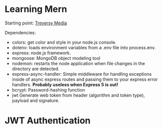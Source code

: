 # Learning Mern

Starting point: [Treversy Media](https://www.youtube.com/watch?v=-0exw-9YJBo)

Dependencies:

- colors: get color and style in your node.js console.
- dotenv: loads environment variables from a .env file into process.env.
- express: node.js framework.
- mongoose: MongoDB object modeling tool
- nodemon: restarts the node application when file changes in the directory are detected.
- express-async-handler: Simple middleware for handling exceptions inside of async express routes and passing them to your express error handlers. **Probably useless when Express 5 is out!**
- bcrypt: Password-hashing function
- jwt Generate web token from header (algorithm and token type), payload and signature.

# JWT Authentication
